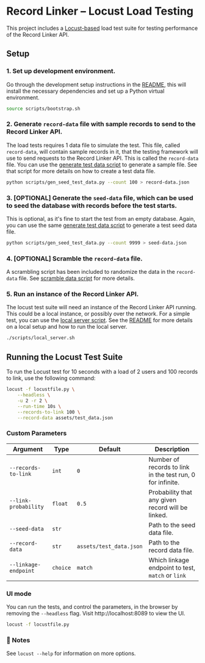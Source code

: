 # Record Linker – Locust Load Testing

This project includes a [Locust-based](https://locust.io/) load test suite for testing
performance of the Record Linker API.

## Setup

### 1. Set up development environment. 

Go through the development setup instructions in the [README](../README.md), this will install the necessary dependencies and set up a Python virtual environment.
```sh
source scripts/bootstrap.sh
```

### 2. Generate `record-data` file with sample records to send to the Record Linker API.

The load tests requires 1 data file to simulate the test.  This file, called `record-data`, will contain  sample records in it, 
    that the testing framework will use to send requests to the Record Linker API.
This is called the `record-data` file.  You can use the [generate test data script](../scripts/gen_seed_test_data.py) to generate a sample file.  See that script for more details on how to create a test data file.
```sh
python scripts/gen_seed_test_data.py --count 100 > record-data.json
```

### 3. [OPTIONAL] Generate the `seed-data` file, which can be used to seed the database with records before the test starts.

This is optional, as it's fine to start the test from an empty database.  Again, you can use the same [generate test data script](../scripts/gen_seed_test_data.py) to generate a test seed data file.
```sh
python scripts/gen_seed_test_data.py --count 9999 > seed-data.json
```

### 4. [OPTIONAL] Scramble the `record-data` file.

A scrambling script has been included to randomize the data in the `record-data` file. See
[scramble data script](scripts/scramble_data.py) for more details.

### 5. Run an instance of the Record Linker API.

The locust test suite will need an instance of the Record Linker API running.  This could be a local instance, or possibly over the network.  For a simple test, you can use the [local server script](../scripts/local_server.sh). See the [README](../README.md) for more details on a local setup and how to run the local server.
```sh
./scripts/local_server.sh
```

## Running the Locust Test Suite

To run the Locust test for 10 seconds with a load of 2 users and 100 records to link, use the following command:

```bash
locust -f locustfile.py \
    --headless \
    -u 2 -r 2 \
    --run-time 10s \
    --records-to-link 100 \
    --record-data assets/test_data.json
```

### Custom Parameters

| Argument             | Type     | Default                 | Description                                         |
|----------------------|----------|-------------------------|-----------------------------------------------------|
| `--records-to-link`  | `int`    | `0`                     | Number of records to link in the test run, 0 for infinite. |
| `--link-probability` | `float`  | `0.5`                   | Probability that any given record will be linked.  |
| `--seed-data`        | `str`    | ` `                     | Path to the seed data file.                        |
| `--record-data`      | `str`    | `assets/test_data.json` | Path to the record data file.                      |
| `--linkage-endpoint` | `choice` | `match`                 | Which linkage endpoint to test, `match` or `link`  |

### UI mode

You can run the tests, and control the parameters, in the browser by removing the `--headless` flag.
Visit http://localhost:8089 to view the UI.

```sh
locust -f locustfile.py
```

### 📍 Notes

See `locust --help` for information on more options.
